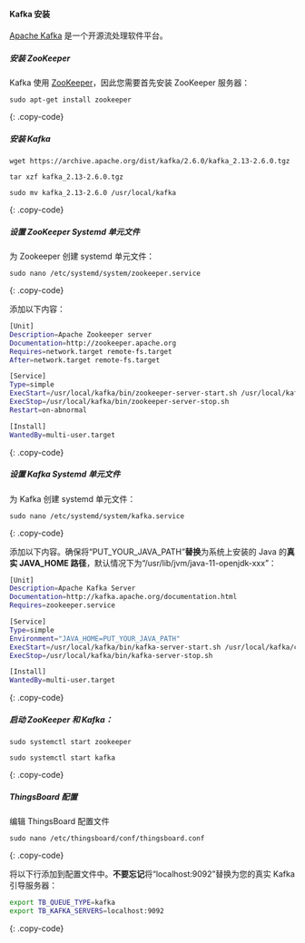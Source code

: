 #### Kafka 安装

[Apache Kafka](https://kafka.apache.org/) 是一个开源流处理软件平台。

##### 安装 ZooKeeper

Kafka 使用 [ZooKeeper](https://zookeeper.apache.org/)，因此您需要首先安装 ZooKeeper 服务器：

```text
sudo apt-get install zookeeper
```
{: .copy-code}

##### 安装 Kafka

```text
wget https://archive.apache.org/dist/kafka/2.6.0/kafka_2.13-2.6.0.tgz

tar xzf kafka_2.13-2.6.0.tgz

sudo mv kafka_2.13-2.6.0 /usr/local/kafka
```
{: .copy-code}

##### 设置 ZooKeeper Systemd 单元文件

为 Zookeeper 创建 systemd 单元文件：
```text
sudo nano /etc/systemd/system/zookeeper.service
```
{: .copy-code}

添加以下内容：
```bash
[Unit]
Description=Apache Zookeeper server
Documentation=http://zookeeper.apache.org
Requires=network.target remote-fs.target
After=network.target remote-fs.target

[Service]
Type=simple
ExecStart=/usr/local/kafka/bin/zookeeper-server-start.sh /usr/local/kafka/config/zookeeper.properties
ExecStop=/usr/local/kafka/bin/zookeeper-server-stop.sh
Restart=on-abnormal

[Install]
WantedBy=multi-user.target
```
{: .copy-code}

##### 设置 Kafka Systemd 单元文件

为 Kafka 创建 systemd 单元文件：
```text
sudo nano /etc/systemd/system/kafka.service
```
{: .copy-code}

添加以下内容。确保将“PUT_YOUR_JAVA_PATH”**替换**为系统上安装的 Java 的**真实 JAVA_HOME 路径**，默认情况下为“/usr/lib/jvm/java-11-openjdk-xxx”：
```bash
[Unit]
Description=Apache Kafka Server
Documentation=http://kafka.apache.org/documentation.html
Requires=zookeeper.service

[Service]
Type=simple
Environment="JAVA_HOME=PUT_YOUR_JAVA_PATH"
ExecStart=/usr/local/kafka/bin/kafka-server-start.sh /usr/local/kafka/config/server.properties
ExecStop=/usr/local/kafka/bin/kafka-server-stop.sh

[Install]
WantedBy=multi-user.target
```
{: .copy-code}
##### 启动 ZooKeeper 和 Kafka：

```text
sudo systemctl start zookeeper

sudo systemctl start kafka
```
{: .copy-code}

##### ThingsBoard 配置

编辑 ThingsBoard 配置文件

```text
sudo nano /etc/thingsboard/conf/thingsboard.conf
```
{: .copy-code}

将以下行添加到配置文件中。**不要忘记**将“localhost:9092”替换为您的真实 Kafka 引导服务器：

```bash
export TB_QUEUE_TYPE=kafka
export TB_KAFKA_SERVERS=localhost:9092
```
{: .copy-code}